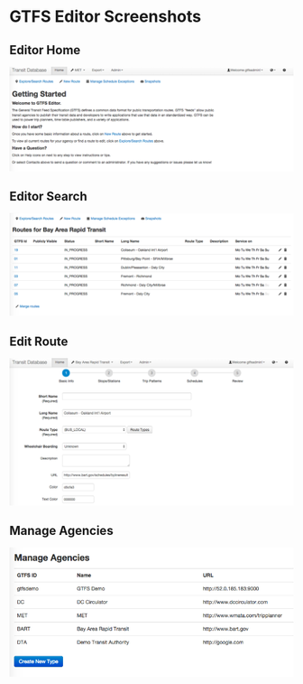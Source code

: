 # GTFS Editor Screenshots

## Editor Home

![Editor Home](../screenshots/GTFS_Editor___Home.png)

## Editor Search

![Editor Search](../screenshots/GTFS_Editor___Search.png)

## Edit Route

![Edit Route](../screenshots/Transit_Database___Edit_Route.png)

## Manage Agencies

![Manage Agencies](../screenshots/Transit_Database___Manage_Agencies.png)
